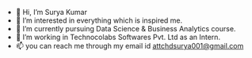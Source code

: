 - 👋 Hi, I’m Surya Kumar
- 👀 I’m interested in everything which is inspired me.
- 🌱 I’m currently pursuing Data Science & Business Analytics course.
- 💞️ I’m working in Technocolabs Softwares Pvt. Ltd as an Intern.
- 📫 you can reach me through my email id attchdsurya001@gmail.com

<!---
suryakumar001/suryakumar001 is a ✨ special ✨ repository because its `README.md` (this file) appears on your GitHub profile.
You can click the Preview link to take a look at your changes.
--->
